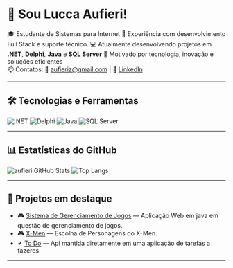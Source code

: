 # 👋 Sou Lucca Aufieri!

🎓 Estudante de Sistemas para Internet 
💼 Experiência com desenvolvimento Full Stack e suporte técnico.
💻 Atualmente desenvolvendo projetos em **.NET**, **Delphi**, **Java** e **SQL Server**
🚀 Motivado por tecnologia, inovação e soluções eficientes  
📫 Contatos: 
📧 [aufieriz@gmail.com](mailto:aufieriz@gmail.com) | 💼 [LinkedIn](https://www.linkedin.com/in/lucca-aufieri-1864a626b/)

---

## 🛠️ Tecnologias e Ferramentas

![.NET](https://img.shields.io/badge/-.NET-5C2D91?style=flat-square&logo=.net&logoColor=white)
![Delphi](https://img.shields.io/badge/-Delphi-EA1F25?style=flat-square&logoColor=white)
![Java](https://img.shields.io/badge/Java-ED8B00?style=for-the-badge&logo=openjdk&logoColor=white)
![SQL Server](https://img.shields.io/badge/SQL%20Server-CC2927?style=flat-square&logo=microsoftsqlserver&logoColor=white)


---

## 📊 Estatísticas do GitHub

![aufieri GitHub Stats](https://github-readme-stats.vercel.app/api?username=aufieri&show_icons=true&theme=tokyonight)
![Top Langs](https://github-readme-stats.vercel.app/api/top-langs/?username=aufieri&layout=compact&theme=tokyonight)


---

## 🧠 Projetos em destaque

- 🎮 [Sistema de Gerenciamento de Jogos](https://github.com/aufieri/ifsp-arqdweb) — Aplicação Web em java em questão de gerenciamento de jogos. 
- 🎮 [X-Men](https://github.com/aufieri/X-Men) — Escolha de Personagens do X-Men.
-  ✔ [To Do](https://github.com/aufieri/ApiToDo) — Api mantida diretamente em uma aplicação de tarefas a fazeres.

---


